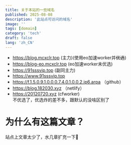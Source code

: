 ```yaml
---
title: 关于本站的一些域名
published: 2025-08-08
description: '此站点可访问的域名'
image: ''
tags: [domain]
category: 'tech'
draft: false 
lang: 'zh_CN'
---
```

- https://blog.mcxclr.top (主力)(使用eo加速worker并~~优选~~)  
- https://blog-eo.mcxclr.top (eo加速worker未优选)  
- https://91sssvip.top (副同主力)  
- https://www.91sssvip.top  
- https://f.1.5.0.9.1.0.0.0.7.4.0.1.0.0.2.ip6.arpa （github） 
- https://blog.182030.xyz （netlify）  
- https://20120720.xyz (cfworker)  
不优选了，优选炸的差不多，跟默认的没啥区别了
# 为什么有这篇文章？
站点上文章太少了，水几章扩充一下🤪